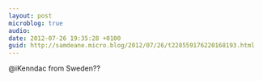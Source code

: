 ```yaml
---
layout: post
microblog: true
audio: 
date: 2012-07-26 19:35:28 +0100
guid: http://samdeane.micro.blog/2012/07/26/t228559176220168193.html
---
```

@iKenndac from Sweden??
